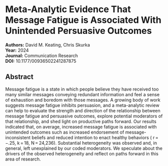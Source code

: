 # Meta-Analytic Evidence That Message Fatigue is Associated With Unintended Persuasive Outcomes

**Authors:** David M. Keating, Chris Skurka  
**Year:** 2024  
**Journal:** Communication Research  
**DOI:** 10.1177/00936502241287875  

## Abstract
Message fatigue is a state in which people believe they have received too many similar messages conveying redundant information and feel a sense of exhaustion and boredom with those messages. A growing body of work suggests message fatigue inhibits persuasion, and a meta-analytic review can help to evaluate the strength and direction of the relationship between message fatigue and persuasive outcomes, explore potential moderators of that relationship, and shed light on productive paths forward. Our results indicated that, on average, increased message fatigue is associated with unintended outcomes such as increased endorsement of message-inconsistent beliefs and reduced intention to enact healthy behaviors ( r = −.25, k = 18, N = 24,236). Substantial heterogeneity was observed and, in general, left unexplained by our coded moderators. We speculate about the drivers of the observed heterogeneity and reflect on paths forward in this area of research.

